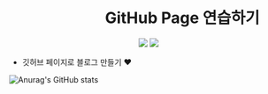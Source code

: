 # 　 　 　 　 　 GitHub Page 연습하기

<p align="center">
  <a href="https://discord.gg" target="_blank"><img src="https://img.shields.io/badge/매코＃0663-5865F2?style=plastic&logo=Discord&logoColor=5865F2"/></a>
  <a href="https://discord.gg" target="_blank"><img src="https://img.shields.io/badge/seokjw0727-181717?style=plastic&logo=Github&logoColor=181717"/></a>
</p>

* 깃허브 페이지로 블로그 만들기 ♥

![Anurag's GitHub stats](https://github-readme-stats.vercel.app/api?username=seokjw0727&show_icons=true&theme=radical)


